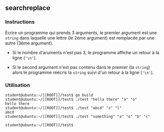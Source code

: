 ## searchreplace

### Instructions

Écrire un programme qui prends 3 arguments, le premier argument est une `string` dans laquelle une lettre (le 2éme argument) est remplacée par une autre (3éme argument).

-   Si le nombre d'aruments n'est pas 3, le programme affiche un retour à la ligne (`'\n'`).

-   Si le second argument n'est pas contenu dans le premier (la `string`) alors le programme réécris la `string` suivi d'un retour à la ligne (`'\n'`).

### Utilisation

```console
student@ubuntu:~/[[ROOT]]/test$ go build
student@ubuntu:~/[[ROOT]]/test$ ./test "hella there" "a" "o"
hello there
student@ubuntu:~/[[ROOT]]/test$ ./test "abcd" "z" "l"
abcd
student@ubuntu:~/[[ROOT]]/test$ ./test "something" "a" "o" "b" "c"

student@ubuntu:~/[[ROOT]]/test$
```
